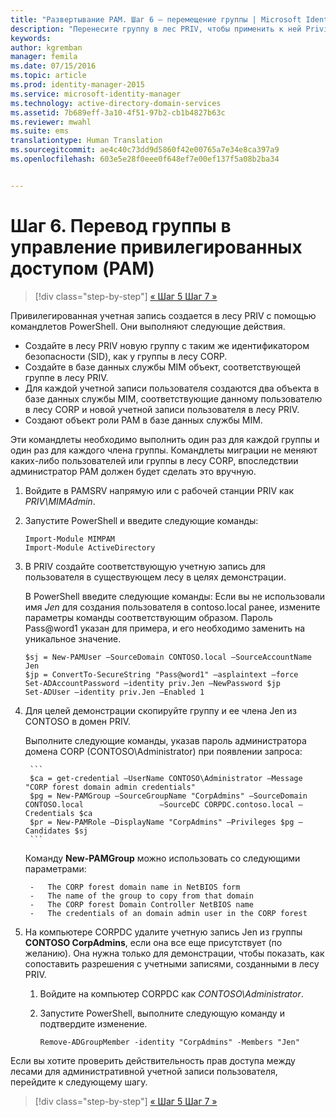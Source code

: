 ```yaml
---
title: "Развертывание PAM. Шаг 6 — перемещение группы | Microsoft Identity Manager"
description: "Перенесите группу в лес PRIV, чтобы применить к ней Privileged Access Management."
keywords: 
author: kgremban
manager: femila
ms.date: 07/15/2016
ms.topic: article
ms.prod: identity-manager-2015
ms.service: microsoft-identity-manager
ms.technology: active-directory-domain-services
ms.assetid: 7b689eff-3a10-4f51-97b2-cb1b4827b63c
ms.reviewer: mwahl
ms.suite: ems
translationtype: Human Translation
ms.sourcegitcommit: ae4c40c73dd9d5860f42e00765a7e34e8ca397a9
ms.openlocfilehash: 603e5e28f0eee0f648ef7e00ef137f5a08b2ba34


---
```


# Шаг 6. Перевод группы в управление привилегированных доступом (PAM)

>[!div class="step-by-step"]
[« Шаг 5 ](step-5-establish-trust-between-priv-corp-forests.md)
[Шаг 7 »](step-7-elevate-user-access.md)

Привилегированная учетная запись создается в лесу PRIV с помощью командлетов PowerShell. Они выполняют следующие действия.

- Создайте в лесу PRIV новую группу с таким же идентификатором безопасности (SID), как у группы в лесу CORP.  
- Создайте в базе данных службы MIM объект, соответствующей группе в лесу PRIV.  
- Для каждой учетной записи пользователя создаются два объекта в базе данных службы MIM, соответствующие данному пользователю в лесу CORP и новой учетной записи пользователя в лесу PRIV.  
- Создают объект роли PAM в базе данных службы MIM.  

Эти командлеты необходимо выполнить один раз для каждой группы и один раз для каждого члена группы. Командлеты миграции не меняют каких-либо пользователей или группы в лесу CORP, впоследствии администратор PAM должен будет сделать это вручную.

1. Войдите в PAMSRV напрямую или с рабочей станции PRIV как *PRIV\MIMAdmin*.

2.  Запустите PowerShell и введите следующие команды:

    ```
    Import-Module MIMPAM
    Import-Module ActiveDirectory
    ```

3.  В PRIV создайте соответствующую учетную запись для пользователя в существующем лесу в целях демонстрации.

    В PowerShell введите следующие команды:  Если вы не использовали имя *Jen* для создания пользователя в contoso.local ранее, измените параметры команды соответствующим образом. Пароль Pass@word1 указан для примера, и его необходимо заменить на уникальное значение.

    ```
    $sj = New-PAMUser –SourceDomain CONTOSO.local –SourceAccountName Jen
    $jp = ConvertTo-SecureString "Pass@word1" –asplaintext –force
    Set-ADAccountPassword –identity priv.Jen –NewPassword $jp
    Set-ADUser –identity priv.Jen –Enabled 1
    ```

4. Для целей демонстрации скопируйте группу и ее члена Jen из CONTOSO в домен PRIV.

    Выполните следующие команды, указав пароль администратора домена CORP (CONTOSO\Administrator) при появлении запроса:

        ```
        $ca = get-credential –UserName CONTOSO\Administrator –Message "CORP forest domain admin credentials"
        $pg = New-PAMGroup –SourceGroupName "CorpAdmins" –SourceDomain CONTOSO.local                 –SourceDC CORPDC.contoso.local –Credentials $ca
        $pr = New-PAMRole –DisplayName "CorpAdmins" –Privileges $pg –Candidates $sj
        ```

    Команду **New-PAMGroup** можно использовать со следующими параметрами:

        -   The CORP forest domain name in NetBIOS form  
        -   The name of the group to copy from that domain  
        -   The CORP forest Domain Controller NetBIOS name  
        -   The credentials of an domain admin user in the CORP forest  

5.  На компьютере CORPDC удалите учетную запись Jen из группы **CONTOSO CorpAdmins**, если она все еще присутствует (по желанию).  Она нужна только для демонстрации, чтобы показать, как сопоставить разрешения с учетными записями, созданными в лесу PRIV.

    1.  Войдите на компьютер CORPDC как *CONTOSO\Administrator*.

    2.  Запустите PowerShell, выполните следующую команду и подтвердите изменение.

        ```
        Remove-ADGroupMember -identity "CorpAdmins" -Members "Jen"
        ```


Если вы хотите проверить действительность прав доступа между лесами для административной учетной записи пользователя, перейдите к следующему шагу.

>[!div class="step-by-step"]
[« Шаг 5 ](step-5-establish-trust-between-priv-corp-forests.md)
[Шаг 7 »](step-7-elevate-user-access.md)



<!--HONumber=Jul16_HO3-->


